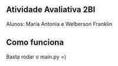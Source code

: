 ## Atividade Avaliativa 2BI
Alunos: Maria Antonia e Welberson Franklin
## Como funciona
Basta rodar o main.py =)
